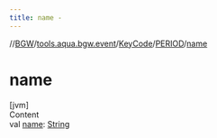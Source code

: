 ```yaml
---
title: name -
---
```

//[BGW](../../../../index.md)/[tools.aqua.bgw.event](../../index.md)/[KeyCode](../index.md)/[PERIOD](index.md)/[name](name.md)



# name  
[jvm]  
Content  
val [name](name.md): [String](https://kotlinlang.org/api/latest/jvm/stdlib/kotlin/-string/index.html)  



